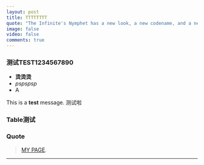 ```yaml
---
layout: post
title: TTTTTTTT
quote: "The Infinite's Nymphet has a new look, a new codename, and a new platform!"
image: false
video: false
comments: true
---
```



### 测试TEST1234567890

- **烫烫烫**
- *pspspsp*
- A



<div class="message">This is a <strong>test</strong> message. 测试啦</div>


### Table测试


### Quote

>  [MY PAGE](https://github.com/ytysj).

-----
